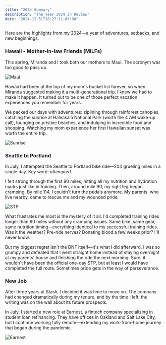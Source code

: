 ```yaml
---
title: "2024 Summary"
description: "The Year 2024 in Review"
date: "2024-12-31T18:27:11-07:00"
---
```


Here are the highlights from my 2024—a year of adventures, setbacks, and new beginnings.

### Hawaii - Mother-in-law Friends (MILFs)
This spring, Miranda and I took both our mothers to Maui. The acronym was too good to pass up.

![Maui](/img/2024-summary-1.jpg)

Hawaii had been at the top of my mom's bucket list forever, so when Miranda suggested making it a multi-generational trip, I knew we had to make it happen. It turned out to be one of those perfect vacation experiences you remember for years.

We packed our days with adventures: ziplining through rainforest canopies, catching the sunrise at Haleakalā National Park (worth the 4 AM wake-up call), lounging on pristine beaches, and indulging in incredible food and shopping. Watching my mom experience her first Hawaiian sunset was worth the entire trip.

![Sunrise](/img/2024-summary-2.jpg)

### Seattle to Portland 
In July, I attempted the Seattle to Portland bike ride—204 grueling miles in a single day. Key word: _attempted_.

I felt strong through the first 90 miles, hitting all my nutrition and hydration marks just like in training. Then, around mile 90, my right leg began cramping. By mile 114, I couldn't turn the pedals anymore. My parents, who live nearby, came to rescue me and my wounded pride.

![STP](/img/2024-summary-3.jpg)

What frustrates me most is the mystery of it all. I'd completed training rides longer than 90 miles without any cramping issues. Same bike, same gear, same nutrition timing—everything identical to my successful training rides. Was it the weather? Pre-ride nerves? Donating blood a few weeks prior? I'll never know.

But my biggest regret isn't the DNF itself—it's what I did afterward. I was so grumpy and defeated that I went straight home instead of staying overnight at my parents' house and finishing the ride the next morning. Sure, it wouldn't have been the official one-day STP, but at least I would have completed the full route. Sometimes pride gets in the way of perseverance.

### New Job
After three years at Stash, I decided it was time to move on. The company had changed dramatically during my tenure, and by the time I left, the writing was on the wall about its future prospects.

In July, I started a new role at Earnest, a fintech company specializing in student loan refinancing. They have offices in Oakland and Salt Lake City, but I continue working fully remote—extending my work-from-home journey that began during the pandemic.

![Earnest](/img/2024-summary-4.jpg)